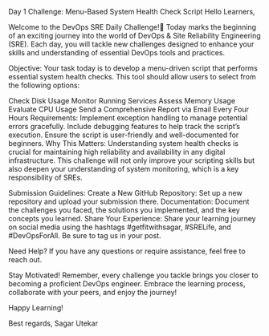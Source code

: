 Day 1 Challenge: Menu-Based System Health Check Script
Hello Learners,

Welcome to the DevOps SRE Daily Challenge!🎉 Today marks the beginning of an exciting journey into the world of DevOps & Site Reliability Engineering (SRE). Each day, you will tackle new challenges designed to enhance your skills and understanding of essential DevOps tools and practices.

Objective:
Your task today is to develop a menu-driven script that performs essential system health checks. This tool should allow users to select from the following options:

Check Disk Usage
Monitor Running Services
Assess Memory Usage
Evaluate CPU Usage
Send a Comprehensive Report via Email Every Four Hours
Requirements:
Implement exception handling to manage potential errors gracefully.
Include debugging features to help track the script’s execution.
Ensure the script is user-friendly and well-documented for beginners.
Why This Matters:
Understanding system health checks is crucial for maintaining high reliability and availability in any digital infrastructure. This challenge will not only improve your scripting skills but also deepen your understanding of system monitoring, which is a key responsibility of SREs.

Submission Guidelines:
Create a New GitHub Repository: Set up a new repository and upload your submission there.
Documentation: Document the challenges you faced, the solutions you implemented, and the key concepts you learned.
Share Your Experience: Share your learning journey on social media using the hashtags #getfitwithsagar, #SRELife, and #DevOpsForAll. Be sure to tag us in your post.


Need Help?
If you have any questions or require assistance, feel free to reach out.

Stay Motivated! Remember, every challenge you tackle brings you closer to becoming a proficient DevOps engineer.
Embrace the learning process, collaborate with your peers, and enjoy the journey!




Happy Learning!

Best regards,
Sagar Utekar
